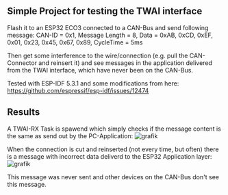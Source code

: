 ## Simple Project for testing the TWAI interface

Flash it to an ESP32 ECO3 connected to a CAN-Bus and send following message:
CAN-ID = 0x1, 
Message Length = 8,
Data = 0xAB, 0xCD, 0xEF, 0x01, 0x23, 0x45, 0x67, 0x89,
CycleTime = 5ms 

Then get some interference to the wire/connection (e.g. pull the CAN-Connector and reinsert it) and see messages in the application delivered from the TWAI interface, which have never been on the CAN-Bus.

Tested with ESP-IDF 5.3.1 and some modifications from here: https://github.com/espressif/esp-idf/issues/12474

## Results

A TWAI-RX Task is spawend which simply checks if the message content is the same as send out by the PC-Application:
![grafik](https://github.com/user-attachments/assets/8d8e4191-086c-4757-a69a-059bda9f9d3e)

When the connection is cut and reinserted (not every time, but often) there is a message with incorrect data deliverd to the ESP32 Application layer:
![grafik](https://github.com/user-attachments/assets/c7bb6547-4652-4662-ac55-df517cbc5ab6)

This message was never sent and other devices on the CAN-Bus don't see this message.

